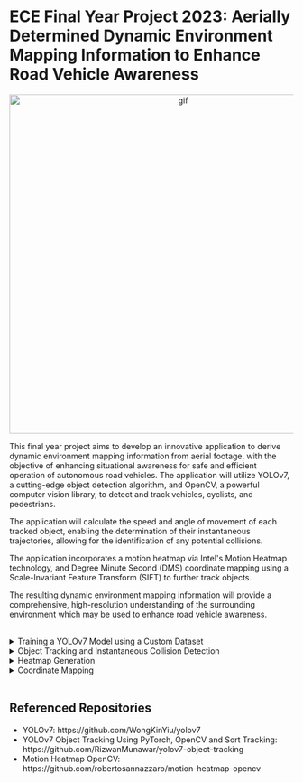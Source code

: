 # ECE Final Year Project 2023: Aerially Determined Dynamic Environment Mapping Information to Enhance Road Vehicle Awareness

<p align="center">
  <img width="600" alt="gif" src="https://user-images.githubusercontent.com/125507627/219214471-77abf121-0086-44e4-935b-875e9383a8c3.gif">
</p>

This final year project aims to develop an innovative application to derive dynamic environment mapping information from aerial footage, with the objective of enhancing situational awareness for safe and efficient operation of autonomous road vehicles. The application will utilize YOLOv7, a cutting-edge object detection algorithm, and OpenCV, a powerful computer vision library, to detect and track vehicles, cyclists, and pedestrians. 

The application will calculate the speed and angle of movement of each tracked object, enabling the determination of their instantaneous trajectories, allowing for the identification of any potential collisions.

The application incorporates a motion heatmap via Intel's Motion Heatmap technology, and Degree Minute Second (DMS) coordinate mapping using a Scale-Invariant Feature Transform (SIFT) to further track objects.

The resulting dynamic environment mapping information will provide a comprehensive, high-resolution understanding of the surrounding environment which may be used to enhance road vehicle awareness. 

<br>

<details>
  <summary>Training a YOLOv7 Model using a Custom Dataset</summary>
  <h2>Training a YOLOv7 Model using a Custom Dataset</h2>
  For this project, a custom dataset was developed to train a You Only Look Once (YOLO) model. The dataset comprised 500 annotated training images, as well as a further 100 validation images. Upon training the model, a mAP@0.5 score of 0.956 was recorded, indicating a high level of accuracY.
  
  <p align="center">
    <br>
    <img width="600" alt="image" src="https://user-images.githubusercontent.com/125507627/219227360-294292f5-ffdf-4bfe-8307-4dc71af5c6f9.png">
  </p>
  
  The YOLOv7 model operates as follows:
  <ul>
    <li>Firstly, the algorithm pre-processes input images by resizing them and normalizing pixel values.</li>
    <li>Pre-processed images are subsequently passed through several convolutional and max pooling layers to extract features.</li>
    <li>Then, the algorithm predicts bounding boxes and class probabilities for each cell in the grid using a fully connected layer.</li>
    <li>Finally, the algorithm applies non-maximum suppression to remove overlapping bounding boxes and returns the remaining boxes as the final object detections.         </li>
  </ul>
  
  <br>
</details>


<details>
  <summary>Object Tracking and Instantaneous Collision Detection</summary>
  <h2>Object Tracking and Collision Prediction</h2>
  A Simple Online and Realtime Tracking (SORT) algorithm is used in this application to track objects and calculate their speed and trajectory. A Kalman filter is used to improve the estimate the location of each detected object in the current frame, based on its previous locations and motion. 
  
  <p align="center">
    <br>
    <img width="600" alt="image" src="https://user-images.githubusercontent.com/125507627/219225819-c8ea5921-aefa-4934-9cb0-0baa99545b33.png">
  </p>
  
  The number of pixels per metre is subsequently determined to calculate the speed of each object. Once tracked, each object's speed is kept in a dictionary with its ID as the key. 
  
  The Collision Detection Algorithm utilises the instantaneous trajectory of tracked objects to anticipate collisions. The trajectory is determined by the
angle of an object's movement and the speed of the object. The endpoint of the trajectory can be found using trigonometric laws. 
  
  <p align="center">
    <br>
    <img width="600" alt="image" src="https://user-images.githubusercontent.com/125507627/219227635-063b1e19-5b68-42a7-b665-1b1bf2a03fcf.png">
  </p>
  
  <br>
</details>

<details>
  <summary>Heatmap Generation</summary>
  <h2>Heatmap Generation</h2>
  Intel's Motion Heatmap technology describes a specific implementation of motion detection and heatmap generation in OpenCV. It involves the utilisation of OpenCV's   background substraction function to separate the foreground and background of a video. Background subtraction works by comparing the current frame of a video with a   background model to detect the pixels that have changed due to motion.
  
  <p align="center">
    <br>
    <img width="600" alt="image" src="https://user-images.githubusercontent.com/125507627/219228392-f20c2557-a47a-4d39-9823-4fe09441ea82.png">
  </p>
  
  Once motion has been detected, NumPy is utilised to create a 2D histogram of the motion pixels, with MatPlotLib being used to display the resulting heatmap.
  
  <p align="center">
    <br>
    <img width="600" alt="image" src="https://user-images.githubusercontent.com/125507627/219226636-46a3a8f4-e693-43bc-ad5a-7620556b6544.jpg">
  </p>
  
  <br>
</details>

<details>
  <summary>Coordinate Mapping</summary>
  <h2>Coordinate Mapping</h2>
  SIFT is a feature detection algorithm used to identify and describe local features in images, which can be used for tasks like image recognition, object detection, and matching. Implementing SIFT in OpenCV involves detecting keypoints, extracting descriptors, matching keypoints, filtering matches, and visualizing the matches. 
  <br>
  <br>
  In this application, the first frame of the passed video footage is to be compared to several satellite images using a SIFT algorithm. If a match is detected (i.e. if an image is of the same location as the location where the video footage was filmed), then the geographical meta data of the comparative image will be used to map the coordinates of each tracked object in provided video footage.
  <br>
  <br>
  Below is an example of a successful match, which would result in the geographical meta data of the comparative image (on the right) being utilised to map the           coordinates of each tracked object in the provided video footage.
  
  <p align="center">
    <br>
    <img width="600" alt="image" src="https://user-images.githubusercontent.com/125507627/219226555-b1aecf80-e677-4e11-9eb3-978749617f92.jpg">
  </p>
  
  The following image shows an unsuccessful comparison. The images are not of the same location, therefore no cooordinate mapping will occur.
  
  <p align="center">
    <br>
    <img width="600" alt="image" src="https://user-images.githubusercontent.com/125507627/219226700-1023c629-3931-4c43-a477-e0594e9be20c.jpg">
  </p>

  Coordinate mapping appears as follows.
  
  <p align="center">
    <br>
    <img width="600" alt="image" src="https://user-images.githubusercontent.com/125507627/219228009-5be494f4-7c09-47ac-8790-f8a104f3fd79.png">
  </p>
  
  <br>
</details>

<br>

<h2>Referenced Repositories</h2>
<ul>
  <li>YOLOv7: https://github.com/WongKinYiu/yolov7</li>
  <li>YOLOv7 Object Tracking Using PyTorch, OpenCV and Sort Tracking: https://github.com/RizwanMunawar/yolov7-object-tracking</li>
  <li>Motion Heatmap OpenCV: https://github.com/robertosannazzaro/motion-heatmap-opencv</li>
</ul>

